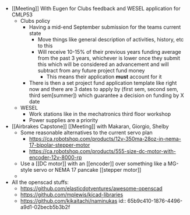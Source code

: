 - [[Meeting]] With Eugen for Clubs feedback and WESEL application for CMLP53
	- Clubs policy
		- Having a mid-end September submission for the teams current state
			- Move things like general description of activities, history, etc to this
			- Will receive 10-15% of their previous years funding average from the past 3 years, whichever is lower once they submit this which will be considered an advancement and will subtract from any future project fund money
				- This means their application **must** account for it
		- There is then a set project fund application template like right now and there are 3 dates to apply by (first sem, second sem, third sem[summer]) which guarantee a decision on funding by X date
	- WESEL
		- Work stations like in the mechatronics third floor workshop
		- Power supplies are a priority
- [[Airbrakes Capstone]] [[Meeting]] with Makaran, Giorgio, Shelby
	- Some reasonable alternatives to the current servo plan
		- https://ca.robotshop.com/products/12v-350ma-28oz-in-nema-17-bipolar-stepper-motor
		- https://ca.robotshop.com/products/555-size-dc-motor-with-encoder-12v-8000-rp
	- Use a [[DC motor]] with an [[encoder]] over something like a MG-style servo or NEMA 17 pancake [[stepper motor]]
	-
- All the openscad stuffs:
	- https://github.com/elasticdotventures/awesome-openscad
	- https://github.com/mplewis/kicad-libraries
	- https://github.com/kikaitachi/naminukas
	  id:: 65b9c410-1876-4496-a9d1-02becb5b3b2f